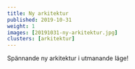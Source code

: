 ```yaml
---
title: Ny arkitektur
published: 2019-10-31
weight: 1
images: [20191031-ny-arkitektur.jpg]
clusters: [arkitektur]
---
```


Spännande ny arkitektur i utmanande läge!
